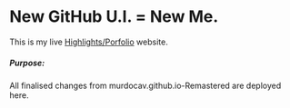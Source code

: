 # New GitHub U.I. = New Me.

This is my live
[Highlights/Porfolio](https://murdocav.github.io/ "My Website")
website.

##### Purpose:
All finalised changes from murdocav.github.io-Remastered are deployed here.

